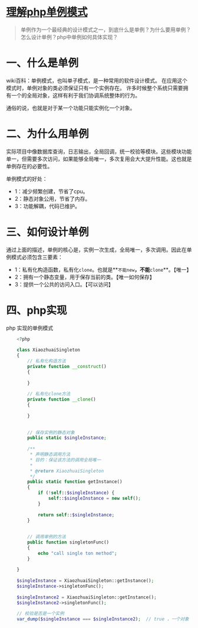# [理解php单例模式][0]

> 单例作为一个最经典的设计模式之一，到底什么是单例？为什么要用单例？怎么设计单例？php中单例如何具体实现？

# 一、什么是单例

wiki百科：单例模式，也叫单子模式，是一种常用的软件设计模式。 在应用这个模式时，单例对象的类必须保证只有一个实例存在。 许多时候整个系统只需要拥有一个的全局对象，这样有利于我们协调系统整体的行为。

通俗的说，也就是对于某一个功能只能实例化一个对象。

# 二、为什么用单例

实际项目中像数据库查询，日志输出，全局回调，统一校验等模块。这些模块功能单一，但需要多次访问，如果能够全局唯一，多次复用会大大提升性能。这也就是单例存在的必要性。

单例模式的好处：

* 1：减少频繁创建，节省了cpu。
* 2：静态对象公用，节省了内存。
* 3：功能解耦，代码已维护。

# 三、如何设计单例

通过上面的描述，单例的核心是，实例一次生成，全局唯一，多次调用。因此在单例模式必须包含三要素：

* 1：私有化构造函数，私有化`clone`。也就是**`不能new`**，不能**`clone`**。【唯一】
* 2：拥有一个静态变量，用于保存当前的类。【唯一如何保存】
* 3：提供一个公共的访问入口。【可以访问】

# 四、php实现

php 实现的单例模式

```php
    <?php
    
    class XiaozhuaiSingleton
    {
        // 私有化构造方法
        private function __construct()
        {
    
        }
    
        // 私有化clone方法
        private function __clone()
        {
    
        }
    
    
        // 保存实例的静态对象
        public static $singleInstance;
    
        /**
         * 声明静态调用方法
         * 目的：保证该方法的调用全局唯一
         *
         * @return XiaozhuaiSingleton
         */
        public static function getInstance()
        {
            if (!self::$singleInstance) {
                self::$singleInstance = new self();
            }
    
            return self::$singleInstance;
        }
    
    
        // 调用单例的方法
        public function singletonFunc()
        {
            echo "call single ton method";
        }
    
    }
    
    $singleInstance = XiaozhuaiSingleton::getInstance();
    $singleInstance->singletonFunc();
    
    $singleInstance2 = XiaozhuaiSingleton::getInstance();
    $singleInstance2->singletonFunc();
    
    // 校验是否是一个实例
    var_dump($singleInstance === $singleInstance2);  // true ，一个对象
```

[0]: https://segmentfault.com/a/1190000009996347

